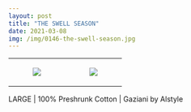 ```yaml
---
layout: post
title: "THE SWELL SEASON"
date: 2021-03-08
img: /img/0146-the-swell-season.jpg
---
```




<table style="width:100%;"><tr><td style="vertical-align:top;">
      <figure class="tmblr-full" data-orig-height="2048" data-orig-width="1365" data-orig-src="https://concertshirts.netlify.app/shirts/0146/0146-01.jpg"><img src="https://64.media.tumblr.com/ffa5cc1cdfec7521327fd253360f6d09/009f9e24eec1c9d3-fc/s540x810/f4c8c0afb3854344d6522d3d3ac9ecf92a242d5d.jpg" data-orig-height="2048" data-orig-width="1365" data-orig-src="https://concertshirts.netlify.app/shirts/0146/0146-01.jpg"/></figure></td>
    <td style="vertical-align:top;">
      <figure class="tmblr-full" data-orig-height="2048" data-orig-width="1365" data-orig-src="https://concertshirts.netlify.app/shirts/0146/0146-02.jpg"><img src="https://64.media.tumblr.com/42bd06af45e358fa41be0d41f2c51ddd/009f9e24eec1c9d3-bb/s540x810/170865800559840b2ab24cf976be3a84587541ad.jpg" data-orig-height="2048" data-orig-width="1365" data-orig-src="https://concertshirts.netlify.app/shirts/0146/0146-02.jpg"/></figure></td>
  </tr></table><p>
  LARGE | 100% Preshrunk Cotton | Gaziani by Alstyle
</p>
